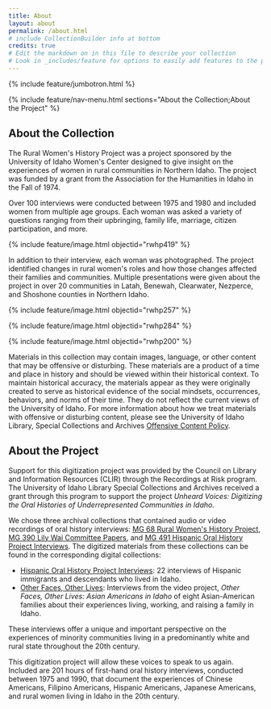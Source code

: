 ```yaml
---
title: About
layout: about
permalink: /about.html
# include CollectionBuilder info at bottom
credits: true
# Edit the markdown on in this file to describe your collection
# Look in _includes/feature for options to easily add features to the page
---
```


{% include feature/jumbotron.html %} 

{% include feature/nav-menu.html sections="About the Collection;About the Project" %}

## About the Collection

The Rural Women's History Project was a project sponsored by the University of Idaho Women's Center designed to give insight on the experiences of women in rural communities in Northern Idaho. The project was funded by a grant from the Association for the Humanities in Idaho in the Fall of 1974. 

Over 100 interviews were conducted between 1975 and 1980 and included women from multiple age groups. Each woman was asked a variety of questions ranging from their upbringing, family life, marriage, citizen participation, and more. 

{% include feature/image.html objectid="rwhp419" %}

In addition to their interview, each woman was photographed. The project identified changes in rural women's roles and how those changes affected their families and communities. Multiple presentations were given about the project in over 20 communities in Latah, Benewah, Clearwater, Nezperce, and Shoshone counties in Northern Idaho. 

{% include feature/image.html objectid="rwhp257" %}

{% include feature/image.html objectid="rwhp284" %}

{% include feature/image.html objectid="rwhp200" %}

Materials in this collection may contain images, language, or other content that may be offensive or disturbing. These materials are a product of a time and place in history and should be viewed within their historical context. To maintain historical accuracy, the materials appear as they were originally created to serve as historical evidence of the social mindsets, occurrences, behaviors, and norms of their time. They do not reflect the current views of the University of Idaho. For more information about how we treat materials with offensive or disturbing content, please see the University of Idaho Library, Special Collections and Archives [Offensive Content Policy](https://www.lib.uidaho.edu/special-collections/policies.html#offensive-material-in-archival-collections).


## About the Project

Support for this digitization project was provided by the Council on Library and Information Resources (CLIR) through the Recordings at Risk program. The University of Idaho Library Special Collections and Archives received a grant through this program to support the project *Unheard Voices: Digitizing the Oral Histories of Underrepresented Communities in Idaho.* 

We chose three archival collections that contained audio or video recordings of oral history interviews: [MG 68 Rural Women's History Project](https://archiveswest.orbiscascade.org/ark:/80444/xv42414/), [MG 390 Lily Wai Committee Papers](https://archiveswest.orbiscascade.org/ark:/80444/xv54043/), and [MG 491 Hispanic Oral History Project Interviews](https://archiveswest.orbiscascade.org/ark:/80444/xv327325/). The digitized materials from these collections can be found in the corresponding digital collections: 
- [Hispanic Oral History Project Interviews](https://www.lib.uidaho.edu/digital/hohp/): 22 interviews of Hispanic immigrants and descendants who lived in Idaho.
- [Other Faces, Other Lives](https://www.lib.uidaho.edu/digital/otherfaces): Interviews from the video project, *Other Faces, Other Lives: Asian Americans in Idaho* of eight Asian-American families about their experiences living, working, and raising a family in Idaho.

These interviews offer a unique and important perspective on the experiences of minority communities living in a predominantly white and rural state throughout the 20th century. 

This digitization project will allow these voices to speak to us again. Included are 201 hours of first-hand oral history interviews, conducted between 1975 and 1990, that document the experiences of Chinese Americans, Filipino Americans, Hispanic Americans, Japanese Americans, and rural women living in Idaho in the 20th century. 
